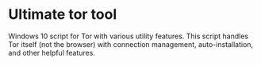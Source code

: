 # Ultimate tor tool
Windows 10 script for Tor with various utility features. This script handles Tor itself (not the browser) with connection management, auto-installation, and other helpful features.
